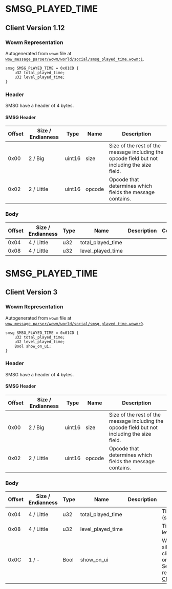 # SMSG_PLAYED_TIME

## Client Version 1.12

### Wowm Representation

Autogenerated from `wowm` file at [`wow_message_parser/wowm/world/social/smsg_played_time.wowm:1`](https://github.com/gtker/wow_messages/tree/main/wow_message_parser/wowm/world/social/smsg_played_time.wowm#L1).
```rust,ignore
smsg SMSG_PLAYED_TIME = 0x01CD {
    u32 total_played_time;
    u32 level_played_time;
}
```
### Header

SMSG have a header of 4 bytes.

#### SMSG Header

| Offset | Size / Endianness | Type   | Name   | Description |
| ------ | ----------------- | ------ | ------ | ----------- |
| 0x00   | 2 / Big           | uint16 | size   | Size of the rest of the message including the opcode field but not including the size field.|
| 0x02   | 2 / Little        | uint16 | opcode | Opcode that determines which fields the message contains.|

### Body

| Offset | Size / Endianness | Type | Name | Description | Comment |
| ------ | ----------------- | ---- | ---- | ----------- | ------- |
| 0x04 | 4 / Little | u32 | total_played_time |  |  |
| 0x08 | 4 / Little | u32 | level_played_time |  |  |

# SMSG_PLAYED_TIME

## Client Version 3

### Wowm Representation

Autogenerated from `wowm` file at [`wow_message_parser/wowm/world/social/smsg_played_time.wowm:9`](https://github.com/gtker/wow_messages/tree/main/wow_message_parser/wowm/world/social/smsg_played_time.wowm#L9).
```rust,ignore
smsg SMSG_PLAYED_TIME = 0x01CD {
    u32 total_played_time;
    u32 level_played_time;
    Bool show_on_ui;
}
```
### Header

SMSG have a header of 4 bytes.

#### SMSG Header

| Offset | Size / Endianness | Type   | Name   | Description |
| ------ | ----------------- | ------ | ------ | ----------- |
| 0x00   | 2 / Big           | uint16 | size   | Size of the rest of the message including the opcode field but not including the size field.|
| 0x02   | 2 / Little        | uint16 | opcode | Opcode that determines which fields the message contains.|

### Body

| Offset | Size / Endianness | Type | Name | Description | Comment |
| ------ | ----------------- | ---- | ---- | ----------- | ------- |
| 0x04 | 4 / Little | u32 | total_played_time |  | Time played in total (seconds) |
| 0x08 | 4 / Little | u32 | level_played_time |  | Time played on this level (seconds) |
| 0x0C | 1 / - | Bool | show_on_ui |  | Whether this is a silent query or the client should show it on the UI (chat box).<br/>Send back the value received in [CMSG_PLAYED_TIME](./cmsg_played_time.md) |

